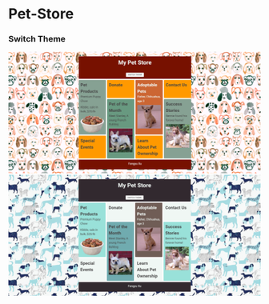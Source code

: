 # Pet-Store
### Switch Theme
![image](https://github.com/lnnhpmp/Pet-Store/blob/master/orangeTheme.png)
![image](https://github.com/lnnhpmp/Pet-Store/blob/master/blueTheme.png)
